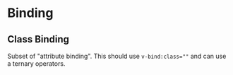 # Binding

## Class Binding

Subset of "attribute binding". This should use `v-bind:class=""` and can use a ternary operators.